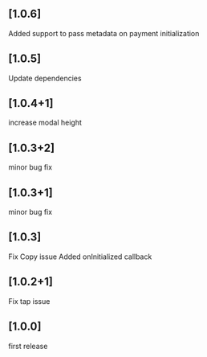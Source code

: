 ## [1.0.6]
Added support to pass metadata on payment initialization
## [1.0.5]
Update dependencies

## [1.0.4+1]
increase modal height

## [1.0.3+2]
minor bug fix

## [1.0.3+1]
minor bug fix

## [1.0.3]
Fix Copy issue
Added onInitialized callback

## [1.0.2+1]
Fix tap issue

## [1.0.0]

first release
